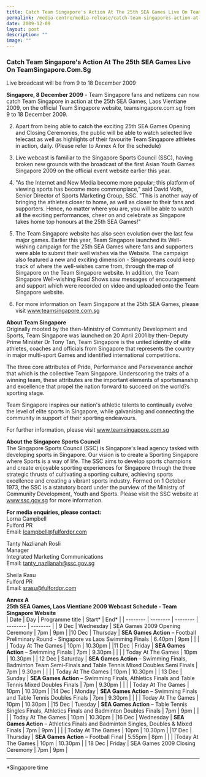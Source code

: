 ```yaml
---
title: Catch Team Singapore's Action At The 25th SEA Games Live On Team Singapore
permalink: /media-centre/media-release/catch-team-singapores-action-at-the-25th-sea-games-live-on-team-spore/
date: 2009-12-09
layout: post
description: ""
image: ""
---
```

### **Catch Team Singapore's Action At The 25th SEA Games Live On TeamSingapore.Com.Sg**

Live broadcast will be from 9 to 18 December 2009

**Singapore, 8 December 2009** - Team Singapore fans and netizens can now catch Team Singapore in action at the 25th SEA Games, Laos Vientiane 2009, on the official Team Singapore website, teamsingapore.com.sg from 9 to 18 December 2009.

2. Apart from being able to catch the exciting 25th SEA Games Opening and Closing Ceremonies, the public will be able to watch selected live telecast as well as highlights of their favourite Team Singapore athletes in action, daily. (Please refer to Annex A for the schedule)

3. Live webcast is familiar to the Singapore Sports Council (SSC), having broken new grounds with the broadcast of the first Asian Youth Games Singapore 2009 on the official event website earlier this year.

4. "As the Internet and New Media become more popular; this platform of viewing sports has become more commonplace," said David Voth, Senior Director of Sports Marketing Group, SSC. "This is another way of bringing the athletes closer to home, as well as closer to their fans and supporters. Hence, no matter where you are, you will be able to watch all the exciting performances, cheer on and celebrate as Singapore takes home top honours at the 25th SEA Games!"

5. The Team Singapore website has also seen evolution over the last few major games. Earlier this year, Team Singapore launched its Well-wishing campaign for the 25th SEA Games where fans and supporters were able to submit their well wishes via the Website. The campaign also featured a new and exciting dimension - Singaporeans could keep track of where the well-wishes came from, through the map of Singapore on the Team Singapore website. In addition, the Team Singapore Well-wishing Road Shows saw messages of encouragement and support which were recorded on video and uploaded onto the Team Singapore website.

6. For more information on Team Singapore at the 25th SEA Games, please visit www.teamsingapore.com.sg

**About Team Singapore**
<br>
Originally mooted by the then-Ministry of Community Development and Sports, Team Singapore was launched on 20 April 2001 by then-Deputy Prime Minister Dr Tony Tan, Team Singapore is the united identity of elite athletes, coaches and officials from Singapore that represents the country in major multi-sport Games and identified international competitions.

The three core attributes of Pride, Performance and Perseverance anchor that which is the collective Team Singapore. Underscoring the traits of a winning team, these attributes are the important elements of sportsmanship and excellence that propel the nation forward to succeed on the world?s sporting stage.

Team Singapore inspires our nation's athletic talents to continually evolve the level of elite sports in Singapore, while galvanising and connecting the community in support of their sporting endeavours.

For further information, please visit www.teamsingapore.com.sg

**About the Singapore Sports Council**
<br>
The Singapore Sports Council (SSC) is Singapore's lead agency tasked with developing sports in Singapore. Our vision is to create a Sporting Singapore where Sports is a way of life. The SSC aims to develop sports champions and create enjoyable sporting experiences for Singapore through the three strategic thrusts of cultivating a sporting culture, achieving sports excellence and creating a vibrant sports industry. Formed on 1 October 1973, the SSC is a statutory board under the purview of the Ministry of Community Development, Youth and Sports. Please visit the SSC website at www.ssc.gov.sg for more information.

**For media enquiries, please contact:**
<br>
Lorna Campbell
<br>
Fulford PR
<br>
Email: [lcampbell@fulfordpr.com](mailto:lcampbell@fulfordpr.com)

Tanty Nazlianah Rosli
<br>
Manager
<br>
Integrated Marketing Communications
<br>
Email: [tanty_nazlianah@ssc.gov.sg](mailto:tanty_nazlianah@ssc.gov.sg)

Sheila Rasu
<br>
Fulford PR
<br>
Email: [srasu@fulfordpr.com](mailto:srasu@fulfordpr.com)

**Annex A**
<br>
**25th SEA Games, Laos Vientiane 2009 Webcast Schedule - Team Singapore Website**
<br>
| Date | Day | Programme title | Start* | End* |
| -------- | -------- | -------- | -------- | -------- |
| 9 Dec | Wednesday | SEA Games 2009 Opening Ceremony | 7pm | 9pm |
|10 Dec | Thursday | **SEA Games Action** – Football Preliminary Round - Singapore vs Laos Swimming Finals | 6.40pm | 9pm |
| | | Today At The Games | 10pm | 10.30pm |
|11 Dec | Friday | **SEA Games Action** – Swimming Finals | 7pm | 9.30pm |
| | | Today At The Games | 10pm | 10.30pm |
| 12 Dec | Saturday | **SEA Games Action** – Swimming Finals, Badminton Team Semi-Finals and Table Tennis Mixed Doubles Semi Finals | 7pm | 9.30pm |
| | | Today At The Games | 10pm | 10.30pm |
| 13 Dec | Sunday | **SEA Games Action** – Swimming Finals, Athletics Finals and Table Tennis Mixed Doubles Finals | 7pm | 9.30pm |
| | | Today At The Games | 10pm | 10.30pm |
|14 Dec | Monday | **SEA Games Action** – Swimming Finals and Table Tennis Doubles Finals | 7pm | 9.30pm |
| | | Today At The Games | 10pm | 10.30pm |
|15 Dec | Tuesday | **SEA Games Action** – Table Tennis Singles Finals, Athletics Finals and Badminton Doubles Finals | 7pm | 9pm |
| | | Today At The Games | 10pm | 10.30pm |
|16 Dec | Wednesday | **SEA Games Action** – Athletics Finals and Badminton Singles, Doubles & Mixed Finals | 7pm | 9pm |
| | | Today At The Games | 10pm | 10.30pm |
|17 Dec | Thursday | **SEA Games Action** – Football Final | 5.55pm | 8pm |
| | |Today At The Games | 10pm | 10.30pm |
| 18 Dec | Friday | SEA Games 2009 Closing Ceremony | 7pm | 9pm |
_________________________________________________________
*Singapore time